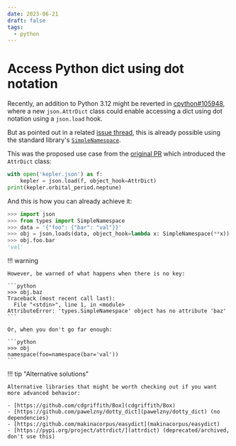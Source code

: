 ```yaml
---
date: 2023-06-21
draft: false
tags:
  - python
---
```


# Access Python dict using dot notation

Recently, an addition to Python 3.12 might be reverted in [cpython#105948](https://github.com/python/cpython/pull/105948), where a new `json.AttrDict` class could enable accessing a dict using dot notation using a `json.load` hook.

But as pointed out in a related [issue thread](https://github.com/python/cpython/issues/96145#issuecomment-1599508607), this is already possible using the standard library's [`SimpleNamespace`](https://docs.python.org/3/library/types.html#types.SimpleNamespace).

<!-- more -->

This was the proposed use case from the [original PR](https://github.com/python/cpython/pull/96146) which introduced the `AttrDict` class:

```python
with open('kepler.json') as f:
    kepler = json.load(f, object_hook=AttrDict)
print(kepler.orbital_period.neptune)
```

And this is how you can already achieve it:

```python
>>> import json
>>> from types import SimpleNamespace
>>> data = '{"foo": {"bar": "val"}}'
>>> obj = json.loads(data, object_hook=lambda x: SimpleNamespace(**x))
>>> obj.foo.bar
'val'
```

!!! warning

    However, be warned of what happens when there is no key:

    ```python
    >>> obj.baz
    Traceback (most recent call last):
      File "<stdin>", line 1, in <module>
    AttributeError: 'types.SimpleNamespace' object has no attribute 'baz'
    ```

    Or, when you don't go far enough:

    ```python
    >>> obj
    namespace(foo=namespace(bar='val'))
    ```

!!! tip "Alternative solutions"

    Alternative libraries that might be worth checking out if you want more advanced behavior:

    - [https://github.com/cdgriffith/Box](cdgriffith/Box)
    - [https://github.com/pawelzny/dotty_dict](pawelzny/dotty_dict) (no dependencies)
    - [https://github.com/makinacorpus/easydict](makinacorpus/easydict)
    - [https://pypi.org/project/attrdict/](attrdict) (deprecated/archived, don't use this)
